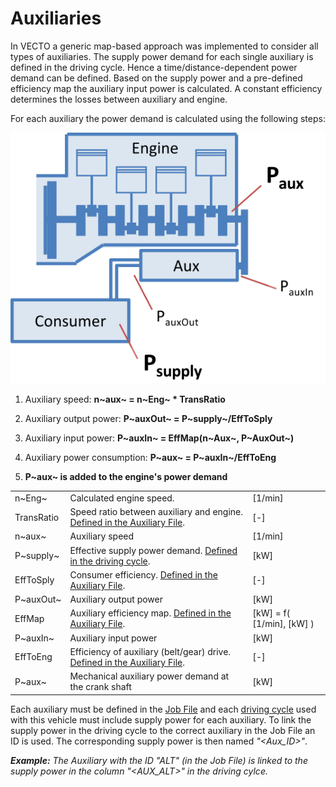 Auxiliaries
===========


In VECTO a generic map-based approach was implemented to consider all types of auxiliaries. The supply power demand for each single auxiliary is defined in the driving cycle. Hence a time/distance-dependent power demand can be defined. Based on the supply power and a pre-defined efficiency map the auxiliary input power is calculated. A constant efficiency determines the losses between auxiliary and engine.

For each auxiliary the power demand is calculated using the following steps:

![](pics/AuxModel.svg)

1.  Auxiliary speed: **n~aux~ = n~Eng~ \* TransRatio**

2.  Auxiliary output power: **P~auxOut~ = P~supply~/EffToSply**

3.  Auxiliary input power: **P~auxIn~ = EffMap(n~Aux~, P~AuxOut~)**

4.  Auxiliary power consumption: **P~aux~ = P~auxIn~/EffToEng**

5.  **P~aux~ is added to the engine's power demand**




|            |                                                                                                       |                                 |  
| ---------- | ----------------------------------------------------------------------------------------------------- | --------------------------------|  
| n~Eng~     | Calculated engine speed.                                                                            | \[1/min\]                       |  
| TransRatio | Speed ratio between auxiliary and engine. [Defined in the Auxiliary File](../fileformat/VAUX.html). | \[-\]                           |  
| n~aux~     | Auxiliary speed                                                                                     | \[1/min\]                       |  
| P~supply~  | Effective supply power demand. [Defined in the driving cycle](../fileformat/VDRI.html).             | \[kW\]                          |  
| EffToSply  | Consumer efficiency. [Defined in the Auxiliary File](../fileformat/VAUX.html).                      | \[-\]                           |  
| P~auxOut~  | Auxiliary output power                                                                              | \[kW\]                          |  
| EffMap     | Auxiliary efficiency map. [Defined in the Auxiliary File](../fileformat/VAUX.html).                 | \[kW\] = f( \[1/min\], \[kW\] ) |  
| P~auxIn~   | Auxiliary input power                                                                               | \[kW\]                          |  
| EffToEng   | Efficiency of auxiliary (belt/gear) drive. [Defined in the Auxiliary File](../fileformat/VAUX.html).| \[-\]                           |  
| P~aux~     | Mechanical auxiliary power demand at the crank shaft                                                | \[kW\]                          |  







Each auxiliary must be defined in the [Job File](../GUI/VECTO-Editor.html) and each [driving cycle](../fileformat/VDRI.html) used with this vehicle must include supply power for each auxiliary. To link the supply power in the driving cycle to the correct auxiliary in the Job File an ID is used. The corresponding supply power is then named *"&lt;Aux\_ID&gt;"*.


***Example:*** *The Auxiliary with the ID "ALT" (in the Job File) is linked to the supply power in the column "&lt;AUX\_ALT&gt;" in the driving cylce.*